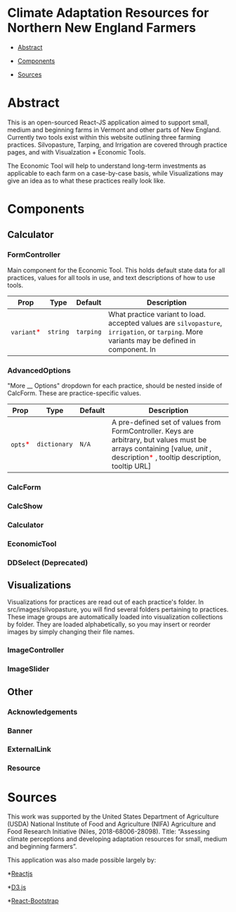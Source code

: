 # Climate Adaptation Resources for Northern New England Farmers

- [Abstract](#abstract)
- [Components](#Components)

- [Sources](#sources)


# Abstract

This is an open-sourced React-JS application aimed to support small, medium and beginning farms in Vermont and other parts of New England. Currently two tools exist within this website outlining three farming practices. Silvopasture, Tarping, and Irrigation are covered through practice pages, and with Visualzation + Economic Tools.

The Economic Tool will help to understand long-term investments as applicable to each farm on a case-by-case basis, while Visualizations may give an idea as to what these practices really look like.

# Components

## Calculator

### FormController

Main component for the Economic Tool. This holds default state data for all practices, values for all tools in use, and text descriptions of how to use tools.

| Prop                       | Type     | Default                        |Description                                                                                                                        |
| -------------------------- | -------- | ------------------------------ | ---------------------------------------------------------------------------------------------------------------------------------- |
| `variant`<span style="color:red">*</span>                   | `string`   | `tarping`                        | What practice variant to load. accepted values are `silvopasture`, `irrigation`, or `tarping`. More variants may be defined in component. In                                                                                                  |

### AdvancedOptions

"More __ Options" dropdown for each practice, should be nested inside of CalcForm. These are practice-specific values.

| Prop                       | Type     | Default                        | Description                                                                                                                        |
| -------------------------- | -------- | ------------------------------ |---------------------------------------------------------------------------------------------------------------------------------- |
| `opts`<span style="color:red">*</span>                    | `dictionary`   | `N/A`                         |  A pre-defined set of values from FormController. Keys are arbitrary, but values must be arrays containing [value<span style="color:red">*</span>, unit<span style="color:red">*</span> , description<span style="color:red">*</span> , tooltip description, tooltip URL]                                                                                                       |

### CalcForm

### CalcShow

### Calculator

### EconomicTool

### DDSelect (Deprecated)





## Visualizations

Visualizations for practices are read out of each practice's folder. In src/images/silvopasture, you will find several folders pertaining to practices. These image groups are automatically loaded into visualization collections by folder. They are loaded alphabetically, so you may insert or reorder images by simply changing their file names.

### ImageController

### ImageSlider

## Other

### Acknowledgements

### Banner

### ExternalLink

### Resource




# Sources

This work was supported by the United States Department of Agriculture (USDA) National Institute of Food and Agriculture (NIFA) Agriculture and Food Research Initiative (Niles, 2018-68006-28098). Title: “Assessing climate perceptions and developing adaptation resources for small, medium and beginning farmers”.

This application was also made possible largely by:

*[Reactjs](https://reactjs.org/)

*[D3.js](https://d3js.org/)

*[React-Bootstrap](https://react-bootstrap.github.io/)
